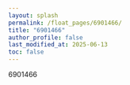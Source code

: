 ```yaml
---
layout: splash
permalink: /float_pages/6901466/
title: "6901466"
author_profile: false
last_modified_at: 2025-06-13
toc: false
---
```

 
6901466
